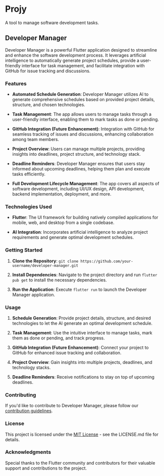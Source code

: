 # Projy 

A tool to manage software development tasks.

## Developer Manager

Developer Manager is a powerful Flutter application designed to streamline and enhance the software development process. It leverages artificial intelligence to automatically generate project schedules, provide a user-friendly interface for task management, and facilitate integration with GitHub for issue tracking and discussions.

### Features

- **Automated Schedule Generation**: Developer Manager utilizes AI to generate comprehensive schedules based on provided project details, structure, and chosen technologies.

- **Task Management**: The app allows users to manage tasks through a user-friendly interface, enabling them to mark tasks as done or pending.

- **GitHub Integration (Future Enhancement)**: Integration with GitHub for seamless tracking of issues and discussions, enhancing collaboration among team members.

- **Project Overview**: Users can manage multiple projects, providing insights into deadlines, project structure, and technology stack.

- **Deadline Reminders**: Developer Manager ensures that users stay informed about upcoming deadlines, helping them plan and execute tasks efficiently.

- **Full Development Lifecycle Management**: The app covers all aspects of software development, including UI/UX design, API development, backend implementation, deployment, and more.

### Technologies Used

- **Flutter**: The UI framework for building natively compiled applications for mobile, web, and desktop from a single codebase.

- **AI Integration**: Incorporates artificial intelligence to analyze project requirements and generate optimal development schedules.

### Getting Started

1. **Clone the Repository**: `git clone https://github.com/your-username/developer-manager.git`

2. **Install Dependencies**: Navigate to the project directory and run `flutter pub get` to install the necessary dependencies.

3. **Run the Application**: Execute `flutter run` to launch the Developer Manager application.

### Usage

1. **Schedule Generation**: Provide project details, structure, and desired technologies to let the AI generate an optimal development schedule.

2. **Task Management**: Use the intuitive interface to manage tasks, mark them as done or pending, and track progress.

3. **GitHub Integration (Future Enhancement)**: Connect your project to GitHub for enhanced issue tracking and collaboration.

4. **Project Overview**: Gain insights into multiple projects, deadlines, and technology stacks.

5. **Deadline Reminders**: Receive notifications to stay on top of upcoming deadlines.

### Contributing

If you'd like to contribute to Developer Manager, please follow our [contribution guidelines](CONTRIBUTING.md).

### License

This project is licensed under the [MIT License](LICENSE) - see the LICENSE.md file for details.

### Acknowledgments

Special thanks to the Flutter community and contributors for their valuable support and contributions to the project.
